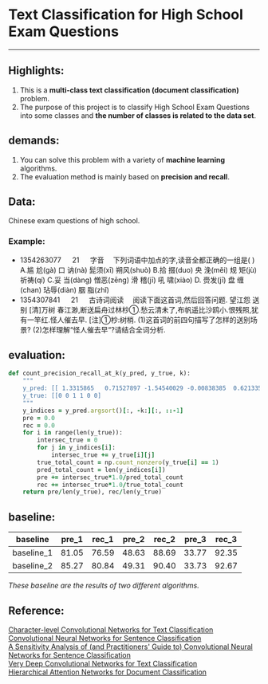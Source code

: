 # Text Classification for High School Exam Questions
---
## Highlights:
1. This is a **multi-class text classification (document classification)** problem.
2. The purpose of this project is to classify High School Exam Questions into some classes and **the number of classes is related to the data set**.

## demands:
1. You can solve this problem with a variety of **machine learning** algorithms.
2. The evaluation method is mainly based on **precision and recall**.


## Data:
Chinese exam questions of high school.
### Example:
* 1354263077  　  21   　 字音　    下列词语中加点的字,读音全都正确的一组是( ) A.尴 尬(ɡà) 口 讷(nà) 髭须(xī) 朔风(shuò) B.拾 掇(duo) 央 浼(měi) 规 矩(jù) 祈祷(qí) C.妥 当(dànɡ) 憎恶(zēnɡ) 滑 稽(jī) 吼 啸(xiào) D. 赍发(jī) 盘 缠(chan) 玷辱(diàn) 胭 脂(zhǐ)
* 1354307841  　  21 　   古诗词阅读　    阅读下面这首词,然后回答问题. 望江怨 送别 [清]万树 春江渺,断送扁舟过林杪①.愁云清未了,布帆遥比沙鸥小.恨残照,犹有一竿红.怪人催去早. [注]①杪:树梢. (1)这首词的前四句描写了怎样的送别场景? (2)怎样理解“怪人催去早“?请结合全词分析.

## evaluation:
```ruby
def count_precision_recall_at_k(y_pred, y_true, k):
    """
    y_pred: [[ 1.3315865   0.71527897 -1.54540029 -0.00838385  0.62133597 -0.72008556]]
    y_true: [[0 0 1 1 0 0]
    """
    y_indices = y_pred.argsort()[:, -k:][:, ::-1]
    pre = 0.0
    rec = 0.0
    for i in range(len(y_true)):
        intersec_true = 0
        for j in y_indices[i]:
            intersec_true += y_true[i][j]
        true_total_count = np.count_nonzero(y_true[i] == 1)
        pred_total_count = len(y_indices[i])
        pre += intersec_true*1.0/pred_total_count
        rec += intersec_true*1.0/true_total_count
    return pre/len(y_true), rec/len(y_true)
```

## baseline:

baseline   | pre_1 | rec_1 | pre_2 | rec_2 | pre_3 | rec_3
-----------| ------|-------|-------|-------|-------|------
baseline_1 | 81.05 | 76.59 | 48.63 | 88.69 | 33.77 | 92.35
baseline_2 | 85.27 | 80.84 | 49.31 | 90.40 | 33.73 | 92.67

*These baseline are the results of two different algorithms.*

## Reference:
[Character-level Convolutional Networks for Text Classification](https://arxiv.org/abs/1509.01626)</br>
[Convolutional Neural Networks for Sentence Classification](https://arxiv.org/abs/1408.5882)</br>
[A Sensitivity Analysis of (and Practitioners' Guide to) Convolutional Neural Networks for Sentence Classification](https://arxiv.org/abs/1510.03820)</br>
[Very Deep Convolutional Networks for Text Classification](https://arxiv.org/abs/1606.01781)</br>
[Hierarchical Attention Networks for Document Classification](http://www.aclweb.org/anthology/N16-1174)

